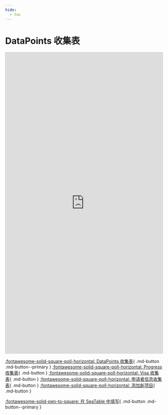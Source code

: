 ```yaml
---
hide:
  - toc
---
```


# DataPoints 收集表

<iframe className="dtable-embed" src="https://cloud.seatable.cn/dtable/collection-tables/9e6bf2a9-c4a1-4c54-8b21-c5fa14e5fa80/" frameBorder="0" width="100%" height="960" style="background: transparent; border: 1px solid #ccc;"></iframe>

[:fontawesome-solid-square-poll-horizontal: DataPoints 收集表](newdatapoints.md){ .md-button .md-button--primary } [:fontawesome-solid-square-poll-horizontal: Progress 收集表](newprogress.md){ .md-button } [:fontawesome-solid-square-poll-horizontal: Visa 收集表](newvisa.md){ .md-button } [:fontawesome-solid-square-poll-horizontal: 申请者信息收集表](newapplicant.md){ .md-button } [:fontawesome-solid-square-poll-horizontal: 添加新项目](newprogram.md){ .md-button }

[:fontawesome-solid-pen-to-square: 在 SeaTable 中填写](https://cloud.seatable.cn/dtable/collection-tables/9e6bf2a9-c4a1-4c54-8b21-c5fa14e5fa80/){ .md-button .md-button--primary }
